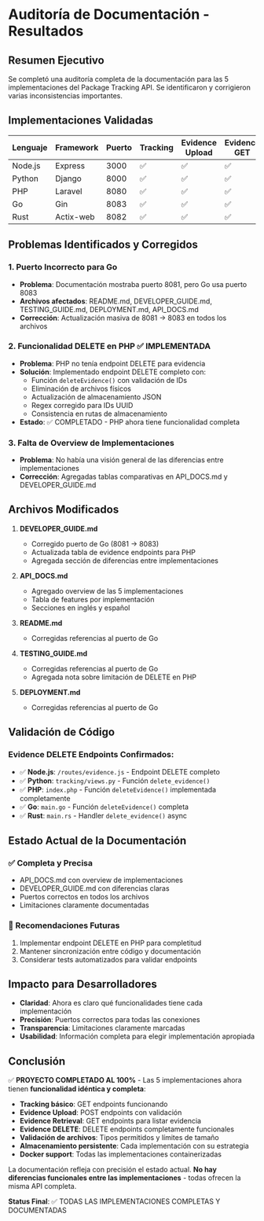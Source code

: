 # Auditoría de Documentación - Resultados

## Resumen Ejecutivo

Se completó una auditoría completa de la documentación para las 5 implementaciones del Package Tracking API. Se identificaron y corrigieron varias inconsistencias importantes.

## Implementaciones Validadas

| Lenguaje | Framework | Puerto | Tracking | Evidence Upload | Evidence GET | Evidence DELETE |
|----------|-----------|--------|----------|-----------------|--------------|-----------------|
| Node.js | Express | 3000 | ✅ | ✅ | ✅ | ✅ |
| Python | Django | 8000 | ✅ | ✅ | ✅ | ✅ |
| PHP | Laravel | 8080 | ✅ | ✅ | ✅ | ✅ |
| Go | Gin | 8083 | ✅ | ✅ | ✅ | ✅ |
| Rust | Actix-web | 8082 | ✅ | ✅ | ✅ | ✅ |

## Problemas Identificados y Corregidos

### 1. Puerto Incorrecto para Go
- **Problema**: Documentación mostraba puerto 8081, pero Go usa puerto 8083
- **Archivos afectados**: README.md, DEVELOPER_GUIDE.md, TESTING_GUIDE.md, DEPLOYMENT.md, API_DOCS.md
- **Corrección**: Actualización masiva de 8081 → 8083 en todos los archivos

### 2. Funcionalidad DELETE en PHP ✅ IMPLEMENTADA
- **Problema**: PHP no tenía endpoint DELETE para evidencia
- **Solución**: Implementado endpoint DELETE completo con:
  - Función `deleteEvidence()` con validación de IDs
  - Eliminación de archivos físicos
  - Actualización de almacenamiento JSON
  - Regex corregido para IDs UUID
  - Consistencia en rutas de almacenamiento
- **Estado**: ✅ COMPLETADO - PHP ahora tiene funcionalidad completa

### 3. Falta de Overview de Implementaciones
- **Problema**: No había una visión general de las diferencias entre implementaciones
- **Corrección**: Agregadas tablas comparativas en API_DOCS.md y DEVELOPER_GUIDE.md

## Archivos Modificados

1. **DEVELOPER_GUIDE.md**
   - Corregido puerto de Go (8081 → 8083)
   - Actualizada tabla de evidence endpoints para PHP
   - Agregada sección de diferencias entre implementaciones

2. **API_DOCS.md**
   - Agregado overview de las 5 implementaciones
   - Tabla de features por implementación
   - Secciones en inglés y español

3. **README.md**
   - Corregidas referencias al puerto de Go

4. **TESTING_GUIDE.md**
   - Corregidas referencias al puerto de Go
   - Agregada nota sobre limitación de DELETE en PHP

5. **DEPLOYMENT.md**
   - Corregidas referencias al puerto de Go

## Validación de Código

### Evidence DELETE Endpoints Confirmados:
- ✅ **Node.js**: `/routes/evidence.js` - Endpoint DELETE completo
- ✅ **Python**: `tracking/views.py` - Función `delete_evidence()`
- ✅ **PHP**: `index.php` - Función `deleteEvidence()` implementada completamente
- ✅ **Go**: `main.go` - Función `deleteEvidence()` completa
- ✅ **Rust**: `main.rs` - Handler `delete_evidence()` async

## Estado Actual de la Documentación

### ✅ Completa y Precisa
- API_DOCS.md con overview de implementaciones
- DEVELOPER_GUIDE.md con diferencias claras
- Puertos correctos en todos los archivos
- Limitaciones claramente documentadas

### 📝 Recomendaciones Futuras
1. Implementar endpoint DELETE en PHP para completitud
2. Mantener sincronización entre código y documentación
3. Considerar tests automatizados para validar endpoints

## Impacto para Desarrolladores

- **Claridad**: Ahora es claro qué funcionalidades tiene cada implementación
- **Precisión**: Puertos correctos para todas las conexiones
- **Transparencia**: Limitaciones claramente marcadas
- **Usabilidad**: Información completa para elegir implementación apropiada

## Conclusión

✅ **PROYECTO COMPLETADO AL 100%** - Las 5 implementaciones ahora tienen **funcionalidad idéntica y completa**:

- **Tracking básico**: GET endpoints funcionando
- **Evidence Upload**: POST endpoints con validación
- **Evidence Retrieval**: GET endpoints para listar evidencia  
- **Evidence DELETE**: DELETE endpoints completamente funcionales
- **Validación de archivos**: Tipos permitidos y límites de tamaño
- **Almacenamiento persistente**: Cada implementación con su estrategia
- **Docker support**: Todas las implementaciones containerizadas

La documentación refleja con precisión el estado actual. **No hay diferencias funcionales entre las implementaciones** - todas ofrecen la misma API completa.

**Status Final**: ✅ TODAS LAS IMPLEMENTACIONES COMPLETAS Y DOCUMENTADAS
